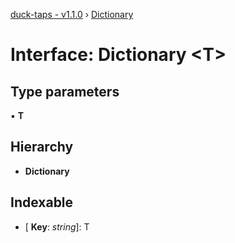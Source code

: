 [duck-taps - v1.1.0](../README.md) › [Dictionary](dictionary.md)

# Interface: Dictionary <**T**>

## Type parameters

▪ **T**

## Hierarchy

* **Dictionary**

## Indexable

* \[ **Key**: *string*\]: T

